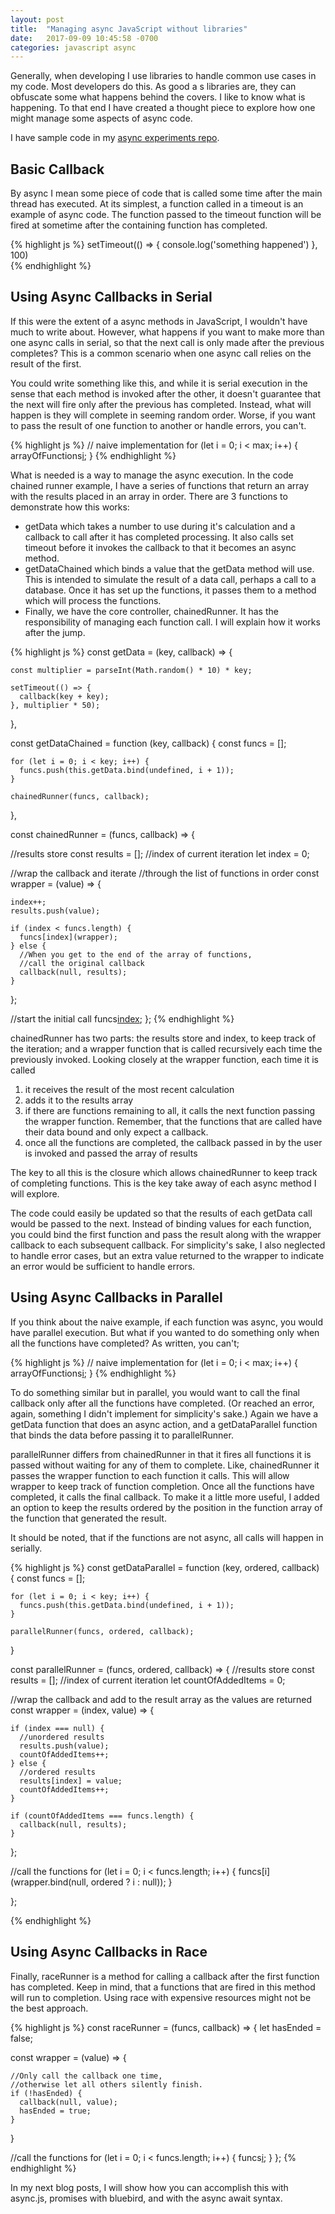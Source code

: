 ```yaml
---
layout: post
title:  "Managing async JavaScript without libraries"
date:   2017-09-09 10:45:58 -0700
categories: javascript async
---
```


Generally, when developing I use libraries to handle common use cases in my code. Most developers do this. As good a s libraries are, they can obfuscate some what happens behind the covers. I like to know what is happening. To that end I have created a thought piece to explore how one might manage some aspects of async code.

I have sample code in my [async experiments repo](https://github.com/jpaulptr/async-experiments).

## Basic Callback
By async I mean some piece of code that is called some time after the main thread has executed. At its simplest, a function called in a timeout is an example of async code. The function passed to the timeout function will be fired at sometime after the containing function has completed.

{% highlight js %}
  setTimeout(() => {
    console.log('something happened')
  }, 100)  
{% endhighlight %}

## Using Async Callbacks in Serial
If this were the extent of a async methods in JavaScript, I wouldn't have much to write about. However, what happens if you want to make more than one async calls in serial, so that the next call is only made after the previous completes? This is a common scenario when one async call relies on the result of the first. 

You could write something like this, and while it is serial execution in the sense that each method is invoked after the other, it doesn't guarantee that the next will fire only after the previous has completed. Instead, what will happen is they will complete in seeming random order. Worse, if you want to pass the result of one function to another or handle errors, you can't.

{% highlight js %}
    // naive implementation
    for (let i = 0; i < max; i++) {
      arrayOfFunctions[i]();
    }
{% endhighlight %}

What is needed is a way to manage the async execution. In the code chained runner example, I have a series of functions that return an array with the results placed in an array in order. There are 3 functions to demonstrate how this works:
* getData which takes a number to use during it's calculation and a callback to call after it has completed processing. It also calls set timeout before it invokes the callback to that it becomes an async method.
* getDataChained which binds a value that the getData method will use. This is intended to simulate the result of a data call, perhaps a call to a database. Once it has set up the functions, it passes them to a method which will process the functions.
* Finally, we have the core controller, chainedRunner. It has the responsibility of managing each function call. I will explain how it works after the jump.

{% highlight js %}
const getData = (key, callback) => {

    const multiplier = parseInt(Math.random() * 10) * key;

    setTimeout(() => {
      callback(key + key);
    }, multiplier * 50);
  },

const getDataChained = function (key, callback) {
    const funcs = [];

    for (let i = 0; i < key; i++) {
      funcs.push(this.getData.bind(undefined, i + 1));
    }

    chainedRunner(funcs, callback);
  },
 

const chainedRunner = (funcs, callback) => {

  //results store
  const results = [];
  //index of current iteration
  let index = 0;

  //wrap the callback and iterate 
  //through the list of functions in order
  const wrapper = (value) => {

    index++;
    results.push(value);

    if (index < funcs.length) {
      funcs[index](wrapper);
    } else {
      //When you get to the end of the array of functions,
      //call the original callback
      callback(null, results);
    }
  };

  //start the initial call
  funcs[index](wrapper);
};
{% endhighlight %}

chainedRunner has two parts: the results store and index, to keep track of the iteration; and a wrapper function that is called recursively each time the previously invoked. Looking closely at the  wrapper function, each time it is called 
1. it receives the result of the most recent calculation
2. adds it to the results array
3. if there are functions remaining to all, it calls the next function passing the wrapper function. Remember, that the functions that are called have their data bound and only expect a callback.
4. once all the functions are completed, the callback passed in by the user is invoked and passed the array of results

The key to all this is the closure which allows chainedRunner to keep track of completing functions. This is the key take away of each async method I will explore.

The code could easily be updated so that the results of each getData call would be passed to the next. Instead of binding values for each function, you could bind the first function and pass the result along with the wrapper callback to each subsequent callback. For simplicity's sake, I also neglected to handle error cases, but an extra value returned to the wrapper to indicate an error would be sufficient to handle errors.

## Using Async Callbacks in Parallel
If you think about the naive example, if each function was async, you would have parallel execution. But what if you wanted to do something only when all the functions have completed? As written, you can't;

{% highlight js %}
    // naive implementation
    for (let i = 0; i < max; i++) {
      arrayOfFunctions[i]();
    }
{% endhighlight %}

To do something similar but in parallel, you would want to call the final callback only after all the functions have completed. (Or reached an error, again, something I didn't implement for simplicity's sake.) Again we have a getData function that does an async action, and a getDataParallel function that binds the data before passing it to parallelRunner.

parallelRunner differs from chainedRunner in that it fires all functions it is passed without waiting for any of them to complete. Like, chainedRunner it passes the wrapper function to each function it calls. This will allow wrapper to keep track of function completion. Once all the functions have completed, it calls the final callback. To make it a little more useful, I added an option to keep the results ordered by the position in the function array of the function that generated the result. 

It should be noted, that if the functions are not async, all calls will happen in serially. 

{% highlight js %}
const getDataParallel = function (key, ordered, callback) {
    const funcs = [];

    for (let i = 0; i < key; i++) {
      funcs.push(this.getData.bind(undefined, i + 1));
    }

    parallelRunner(funcs, ordered, callback);
  }

const parallelRunner = (funcs, ordered, callback) => {
  //results store
  const results = [];
  //index of current iteration
  let countOfAddedItems = 0;

  //wrap the callback and add to the result array as the values are returned
  const wrapper = (index, value) => {

    if (index === null) {
      //unordered results
      results.push(value);
      countOfAddedItems++;
    } else {
      //ordered results
      results[index] = value;
      countOfAddedItems++;
    }

    if (countOfAddedItems === funcs.length) {
      callback(null, results);
    }
  };

  //call the functions
  for (let i = 0; i < funcs.length; i++) {
    funcs[i](wrapper.bind(null, ordered ? i : null));
  }

};

{% endhighlight %}

## Using Async Callbacks in Race
Finally, raceRunner is a method for calling a callback after the first function has completed. Keep in mind, that a functions that are fired in this method will run to completion. Using race with expensive resources might not be the best approach. 

{% highlight js %}
const raceRunner = (funcs, callback) => {
  let hasEnded = false;

  const wrapper = (value) => {

    //Only call the callback one time, 
    //otherwise let all others silently finish.
    if (!hasEnded) {
      callback(null, value);
      hasEnded = true;
    }
  }

  //call the functions
  for (let i = 0; i < funcs.length; i++) {
    funcs[i](wrapper);
  }
};
{% endhighlight %}

In my next blog posts, I will show how you can accomplish this with async.js, promises with bluebird, and with the async await syntax.